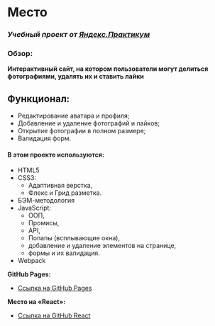 # Место
### *Учебный проект от [Яндекс.Практикум](https://practicum.yandex.ru/web/)*

### Обзор:
**Интерактивный сайт, на котором пользователи могут делиться фотографиями, удалять их и ставить лайки**

## Функционал:
  - Редактирование аватара и профиля;
  - Добавление и удаление фотографий и лайков;
  - Открытие фотографии в полном размере;
  - Валидация форм.

#### В этом проекте используются:
* HTML5
* CSS3:
  - Адаптивная верстка,
  - Флекс и Грид разметка.
* БЭМ-методология
* JavaScript:
  - ООП,
  - Промисы,
  - API,
  - Попапы (всплывающие окна),
  - добавление и удаление элементов на странице,
  - формы и их валидация.
* Webpack


**GitHub Pages:**
* [Ссылка на GitHub Pages](https://anastasiia-nist.github.io/mesto/)

**Место на «React»:** 
* [Ссылка на GitHub React](https://github.com/Anastasiia-Nist/mesto-react)